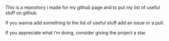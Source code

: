 
This is a repository i made for my github page and to put my list of useful stuff on github. 

If you wanna add something to the list of useful stuff add an issue or a pull.

If you appreciate what i'm doing, consider giving the project a star. 
